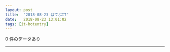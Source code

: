 ```yaml
---
layout: post
title:  "2018-08-23 はてぶIT"
date:   2018-08-23 13:01:02
tags: [it-hotentry]
---
```

0 件のデータあり

<hr>
